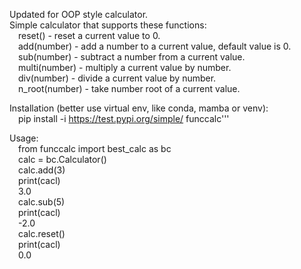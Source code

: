 Updated for OOP style calculator.
<br />
Simple calculator that supports these functions:
<br />
&emsp;reset() - reset a current value to 0.
<br />
&emsp;add(number) - add a number to a current value, default value is 0.
<br />
&emsp;sub(number) - subtract a number from a current value.
<br />
&emsp;multi(number) - multiply a current value by number.
<br />
&emsp;div(number) - divide a current value by number.
<br />
&emsp;n_root(number) - take number root of a current value.
<br />

Installation (better use virtual env, like conda, mamba or venv):
<br />
&emsp;pip install -i https://test.pypi.org/simple/ funccalc'''
<br />

Usage:
<br />
&emsp;from funccalc import best_calc as bc
<br />
&emsp;calc = bc.Calculator()
<br />
&emsp;calc.add(3)
<br />
&emsp;print(cacl)
<br />
&emsp;3.0
<br />
&emsp;calc.sub(5)
<br />
&emsp;print(cacl)
<br />
&emsp;-2.0
<br />
&emsp;calc.reset()
<br />
&emsp;print(cacl)
<br />
&emsp;0.0
<br />